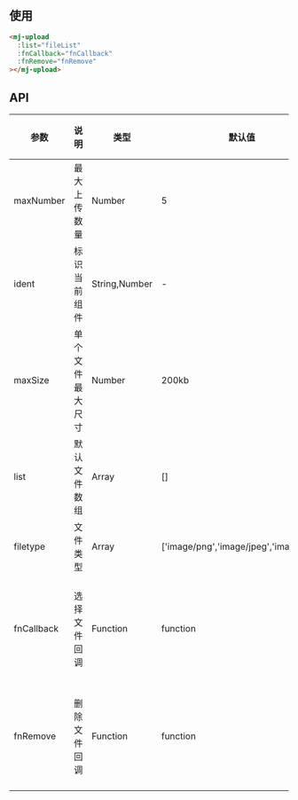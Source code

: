 <!--
 * @Description: 文件上传
 * @Author: panrui
 * @Date: 2021-06-04 18:10:36
 * @LastEditTime: 2021-09-30 11:26:32
 * @LastEditors: panrui
 * 不忘初心,不负梦想
-->

## 使用

```html
<mj-upload
  :list="fileList"
  :fnCallback="fnCallback"
  :fnRemove="fnRemove"
></mj-upload>
```

## API

| 参数       | 说明             | 类型          | 默认值                                 | 必填  | 返回值              | 备注                               |
| ---------- | ---------------- | ------------- | -------------------------------------- | ----- | ------------------- | ---------------------------------- |
| maxNumber  | 最大上传数量     | Number        | 5                                      | false | -                   | -                                  |
| ident      | 标识当前组件     | String,Number | -                                      | false | ------              |
| maxSize    | 单个文件最大尺寸 | Number        | 200kb                                  | false | -                   | -                                  |
| list       | 默认文件数组     | Array         | []                                     | false | -                   | 格式为{uid:'',name:'',thumbUrl:''} |
| filetype   | 文件类型         | Array         | ['image/png','image/jpeg','image/jpg'] | false | -                   | -                                  |
| fnCallback | 选择文件回调     | Function      | function                               | false | 当前已选择文件 list | -                                  |
| fnRemove   | 删除文件回调     | Function      | function                               | false | 当前删除的文件 file | -                                  |

<!-- | actionUrl    | 自动上传 url     | String   | ''                                     | false | -                   | -                             |
| isAutoUpload | 是否自动上传     | Boolean  | false                                  | false | -                   | -                             | -->
